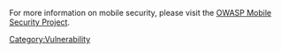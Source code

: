 For more information on mobile security, please visit the [OWASP Mobile
Security Project](OWASP_Mobile_Security_Project "wikilink").

[Category:Vulnerability](Category:Vulnerability "wikilink")